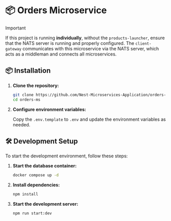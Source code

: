 # 📦 Orders Microservice

> [!IMPORTANT]
> If this project is running **individually**, without the `products-launcher`, ensure that the NATS server is running and properly configured. The `client-gateway` communicates with this microservice via the NATS server, which acts as a middleman and connects all microservices.

## 📦 Installation

1. **Clone the repository:**

    ```sh
    git clone https://github.com/Nest-Microservices-Application/orders-ms
    cd orders-ms
    ```

2. **Configure environment variables:**

    Copy the `.env.template` to `.env` and update the environment variables as needed.

## 🛠️ Development Setup

To start the development environment, follow these steps:

1. **Start the database container:**

    ```sh
    docker compose up -d
    ```

2. **Install dependencies:**

    ```sh
    npm install
    ```

3. **Start the development server:**

    ```sh
    npm run start:dev
    ```
